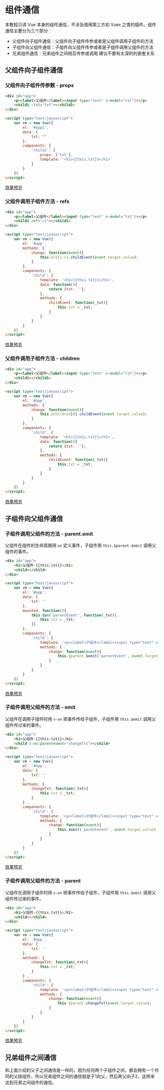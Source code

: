 # 组件通信
本教程只讲 Vue 本身的组件通信，不涉及借用第三方如 Vuex 之类的插件。组件通信主要分为三个部分：
- 父组件向子组件通信：父组件向子组件传参或者是父组件调用子组件的方法
- 子组件向父组件通信：子组件向父组件传参或者是子组件调用父组件的方法
- 兄弟组件通信：兄弟组件之间相互传参或调用 建议不要有太深的的嵌套关系

## 父组件向子组件通信
### 父组件向子组件传参数 - props
```html
<div id="app">
    <p><label>父组件</label><input type="text" v-model="txt"/></p>
    <child1 :txt="txt"></child1>    
</div>

<script type="text/javascript">
    var vm = new Vue({
        el: '#app1',
        data: {
            txt: ""
        },
        components: {
            'child1': {
                props: ['txt'],
                template: '<h1>{{this.txt}}</h1>'
            }
        }
    })
</script>
```
[效果预览](https://github.com/CoyleCyq/Learning-notes/tree/master/Vue/VueBasic/Communication/01-父组件向子组件传参数-props.html)

### 父组件调用子组件方法 - refs
```html
<div id="app">
    <p><label>父组件</label><input type="text" v-model="txt"/></p>
    <child1 ref="c1"></child1>    
</div>

<script type="text/javascript">
    var vm = new Vue({
        el: '#app',
        methods: {
            change: function(event){
                this.$refs.c1.childEvent(event.target.value);
            }
        },
        components: {
            'child': {
                template: '<h1>{{this.txt}}</h1>',
                data: function(){
                    return {txt: ''};
                },
                methods: {
                    childEvent: function(_txt){
                        this.txt = _txt;
                    }
                }
            }
        }
    })
</script>
```
[效果预览](https://github.com/CoyleCyq/Learning-notes/tree/master/Vue/VueBasic/Communication/02-父组件调用子组件方法-refs.html)

### 父组件调用子组件方法 - children
```html
<div id="app">
    <p><label>父组件</label><input type="text" v-model="txt"/></p>
    <child1></child1>    
</div>

<script type="text/javascript">
    var vm = new Vue({
        el: '#app',
        methods: {
            change: function(event){
                this.$children[0].childEvent(event.target.value);
            }
        },
        components: {
            'child': {
                template: '<h1>{{this.txt}}</h1>',
                data: function(){
                    return {txt: ''};
                },
                methods: {
                    childEvent: function(_txt){
                        this.txt = _txt;
                    }
                }
            }
        }
    })
</script>
```
[效果预览](https://github.com/CoyleCyq/Learning-notes/tree/master/Vue/VueBasic/Communication/03-父组件调用子组件方法-children.html)

## 子组件向父组件通信
### 子组件调用父组件的方法 - parent.emit
父组件在组件的生命周期用 `on` 定义事件，子组件用 `this.$parent.$emit` 调用父组件的事件。
```html
<div id="app">
    <h1>父组件-{{this.txt}}</h1>
    <child></child>
</div>

<script type="text/javascript">
    var vm = new Vue({
        el: '#app',
        data: {
            txt: ''
        },
        mounted: function(){
            this.$on('parentEvent', function(_txt){
                this.txt = _txt;
            })
        },            
        components: {
            'child': {
                template: '<p><label>子组件</label><input type="text" v-on:input="change"/></p>',
                methods: {
                    change: function(event){
                        this.$parent.$emit('parentEvent', event.target.value)
                    }
                }
            }
        }
    })
</script>        
```
[效果预览](https://github.com/CoyleCyq/Learning-notes/tree/master/Vue/VueBasic/Communication/04-子组件调用父组件的方法-parent.emit.html)

### 子组件调用父组件的方法 - emit
父组件在调用子组件时用 `v-on` 把事件传给子组件，子组件用 `this.$emit` 调用父组件传过来的事件。
```html
<div id="app">
    <h1>父组件-{{this.txt}}</h1>
    <child v-on:parentevent="changeTxt"></child>
</div>

<script type="text/javascript">
    var vm = new Vue({
        el: '#app',
        data: {
            txt: ''
        },
        methods: {
            changeTxt: function(_txt){
                this.txt = _txt;
            }
        } ,
        components: {
            'child': {
                template: '<p><label>子组件</label><input type="text" v-on:input="change"/></p>',
                methods: {
                    change: function(event){
                        this.$emit('parentevent', event.target.value)
                    }
                }
            }
        }
    })
</script>    
```
[效果预览](https://github.com/CoyleCyq/Learning-notes/tree/master/Vue/VueBasic/Communication/05-子组件调用父组件方法-emit.html)

### 子组件调用父组件的方法 - parent
父组件在调用子组件时用 `v-on` 把事件传给子组件，子组件用 `this.$emit` 调用父组件传过来的事件。
```html
<div id="app">
    <h1>父组件-{{this.txt}}</h1>
    <child></child>
</div>

<script type="text/javascript">
    var vm = new Vue({
        el: '#app',
        data: {
            txt: ''
        },
        methods: {
            changeTxt: function(_txt){
                this.txt = _txt;
            }
        } ,
        components: {
            'child': {
                template: '<p><label>子组件</label><input type="text" v-on:input="change"/></p>',
                methods: {
                    change: function(event){
                        this.$parent.changeTxt(event.target.value);
                    }
                }
            }
        }
    })
</script>    
```
[效果预览](https://github.com/CoyleCyq/Learning-notes/tree/master/Vue/VueBasic/Communication/06-子组件调用父组件方法-parent.html)

## 兄弟组件之间通信
和上面介绍的父子之间通信是一样的，因为任何两个子组件之间，都会拥有一个共同的父级组件，所以兄弟组件之间的通信就是子1向父，然后再父向子2，这样来达到兄弟之间组件的通信。